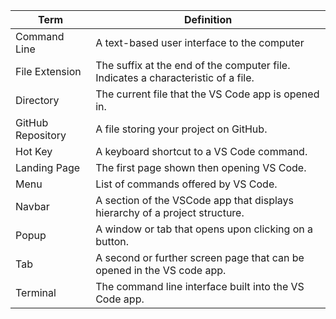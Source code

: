 | **Term**   |      **Definition**      |
|----------|-------------|
| Command Line | A text-based user interface to the computer |
| File Extension| The suffix at the end of the computer file. Indicates a characteristic of a file. |
| Directory | The current file that the VS Code app is opened in. |
| GitHub Repository | A file storing your project on GitHub. |
| Hot Key | A keyboard shortcut to a VS Code command. |
| Landing Page | The first page shown then opening VS Code. |
| Menu | List of commands offered by VS Code. |
| Navbar |A section of the VSCode app that displays hierarchy of a project structure. |
| Popup | A window or tab that opens upon clicking on a button. |
| Tab | A second or further screen page that can be opened in the VS code app. |
| Terminal | The command line interface built into the VS Code app. |
